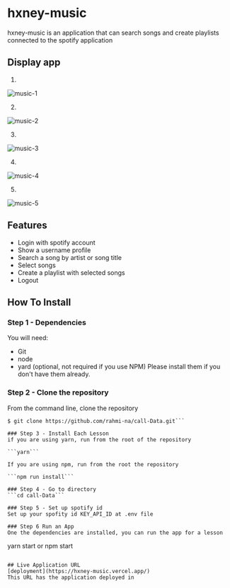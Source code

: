 # hxney-music

hxney-music is an application that can search songs and create playlists connected to the spotify application

## Display app
1. 
![music-1](https://user-images.githubusercontent.com/79822759/164893452-6cbc45c1-2db6-4f8e-9cf2-f4fa55e2e209.png)

2. 
![music-2](https://user-images.githubusercontent.com/79822759/164893456-2be6eeb3-0b5c-45e2-84ef-fe776e6868cd.png)

3. 
![music-3](https://user-images.githubusercontent.com/79822759/164893458-d121d7bd-6992-47d7-9478-bb3a13e67638.png)

4.
![music-4](https://user-images.githubusercontent.com/79822759/164893463-457ce9e9-810d-44ab-b4df-8ba5c1ee4bb2.png)

5. 
![music-5](https://user-images.githubusercontent.com/79822759/164893465-182f9e65-1067-4b0d-9e97-19f77e49d22e.png)

## Features

* Login with spotify account
* Show a username profile
* Search a song by artist or song title
* Select songs
* Create a playlist with selected songs
* Logout


## How To Install

### Step 1 - Dependencies

You will need:
* Git
* node
* yard (optional, not required if you use NPM)
Please install them if you don't have them already.

### Step 2 - Clone the repository
From the command line, clone the repository

```
$ git clone https://github.com/rahmi-na/call-Data.git```

### Step 3 - Install Each Lesson
if you are using yarn, run from the root of the repository

```yarn```

If you are using npm, run from the root the repository

```npm run install```

### Step 4 - Go to directory
```cd call-Data```

### Step 5 - Set up spotify id
Set up your spofity id KEY_API_ID at .env file

### Step 6 Run an App
One the dependencies are installed, you can run the app for a lesson

``` 
yarn start
or
npm start 
```

## Live Application URL
[deployment](https://hxney-music.vercel.app/)
This URL has the application deployed in

